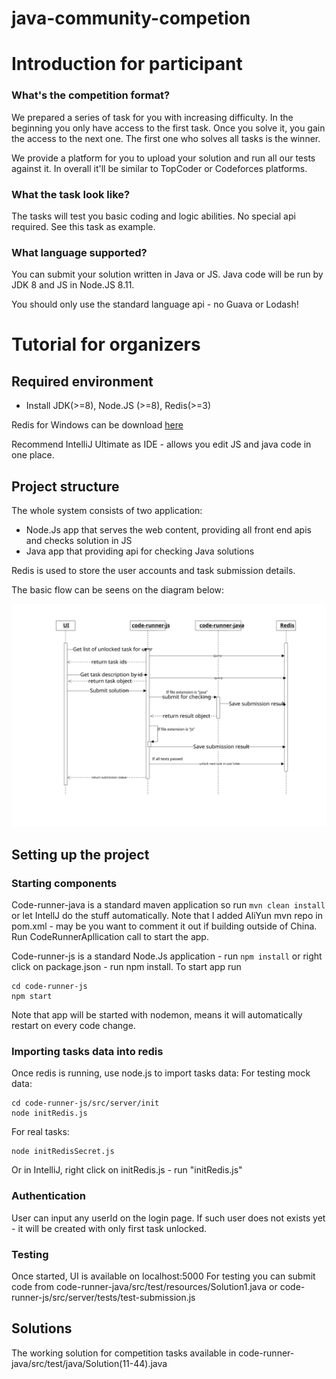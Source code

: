 # java-community-competion

# Introduction for participant

### What's the competition format? 
We prepared a series of task for you with increasing difficulty. In the beginning you only have access to the first task. Once you solve it, you gain the access to the next one. The first one who solves all tasks is the winner. 

We provide a platform for you to upload your solution and run all our tests against it.  In overall it'll be similar to TopCoder or Codeforces platforms. 

### What the task look like? 
The tasks will test you basic coding and logic abilities. No special api required. See this task as example. 

### What language supported? 
You can submit your solution written in Java or JS. Java code will be run by JDK 8 and JS in Node.JS 8.11.

You should only use the standard language api - no Guava or Lodash! 

# Tutorial for organizers

## Required environment

- Install JDK(>=8), Node.JS (>=8), Redis(>=3)

Redis for Windows can be download [here](https://github.com/MicrosoftArchive/redis/releases)

Recommend IntelliJ Ultimate as IDE - allows you edit JS and java code in one place.

## Project structure

The whole system consists of two application:
- Node.Js app that serves the web content, providing all front end apis and checks solution in JS
- Java app that providing api for checking Java solutions

Redis is used to store the user accounts and task submission details. 

The basic flow can be seens on the diagram below: 

![Sequence Diagram](/docs/main-seq.svg)

## Setting up the project

### Starting components

Code-runner-java is a standard maven application so run ```mvn clean install``` or let IntellJ do the stuff automatically.
Note that I added AliYun mvn repo in pom.xml - may be you want to comment it out if building outside of China.
Run CodeRunnerApllication call to start the app.

Code-runner-js is a standard Node.Js application - run ```npm install``` or right click on package.json - run npm install.
To start app run 
```
cd code-runner-js
npm start
```
Note that app will be started with nodemon, means it will automatically restart on every code change. 

### Importing tasks data into redis

Once redis is running, use node.js to import tasks data: 
For testing mock data:
```
cd code-runner-js/src/server/init
node initRedis.js
```

For real tasks: 
```
node initRedisSecret.js
```

Or in IntelliJ, right click on initRedis.js - run "initRedis.js"

### Authentication

User can input any userId on the login page. If such user does not exists yet - it will be created with only first task unlocked.

### Testing 
Once started, UI is available on localhost:5000
For testing you can submit code from code-runner-java/src/test/resources/Solution1.java or code-runner-js/src/server/tests/test-submission.js

## Solutions 
The working solution for competition tasks available in code-runner-java/src/test/java/Solution(11-44).java

